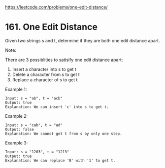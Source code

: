 https://leetcode.com/problems/one-edit-distance/

# 161. One Edit Distance


Given two strings s and t, determine if they are both one edit distance apart.

Note: 

There are 3 possiblities to satisify one edit distance apart:

1. Insert a character into s to get t
2. Delete a character from s to get t
3. Replace a character of s to get t

Example 1:

```
Input: s = "ab", t = "acb"
Output: true
Explanation: We can insert 'c' into s to get t.
```

Example 2:

```
Input: s = "cab", t = "ad"
Output: false
Explanation: We cannot get t from s by only one step.
```

Example 3:

```
Input: s = "1203", t = "1213"
Output: true
Explanation: We can replace '0' with '1' to get t.
```